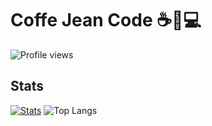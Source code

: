 # Coffe Jean Code ☕👖💻
![Profile views](https://gpvc.arturio.dev/CoffeJeanCode) 

<!-- Skill -->

<!-- Image -->

<!-- Stats -->
## Stats
[![Stats](https://github-readme-stats.vercel.app/api?username=CoffeJeanCode)](https://github.com/anuraghazra/github-readme-stats)
![Top Langs](https://github-readme-stats.vercel.app/api/top-langs/?username=CoffeJeanCode&layout=compact)

<!-- Presentation -->
